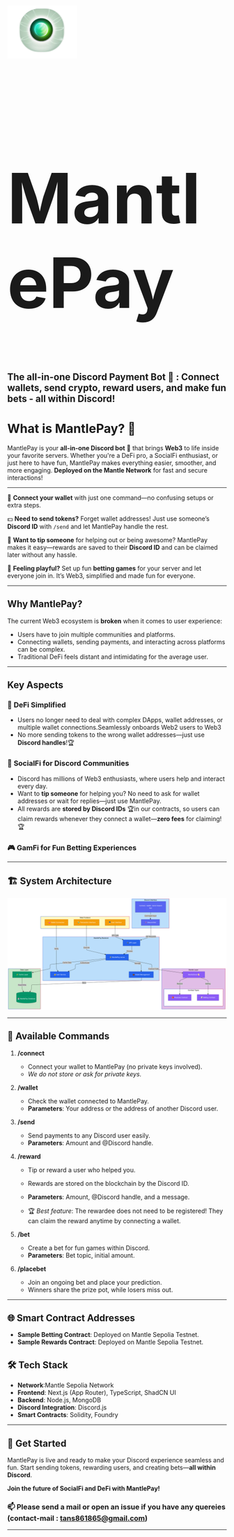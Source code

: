 <img src="assests/images/Screenshot_2024-12-17_at_9.45.52_PM-removebg-preview.png"  
  alt="Green Aura Orb" width="160" style="vertical-align: middle;"/> <h1 style="font-size: 160px;"> MantlePay</h1>



**The all-in-one Discord Payment Bot 🔗 : Connect wallets, send crypto, reward users, and make fun bets - all within Discord!** 
---
#  **What is MantlePay?** 🤔  

MantlePay is your **all-in-one Discord bot** 🚀  that brings **Web3** to life inside your favorite servers. Whether you're a DeFi pro, a SocialFi enthusiast, or just here to have fun, MantlePay makes everything easier, smoother, and more engaging. **Deployed on the Mantle Network** for fast and secure interactions! 

---
🔗 **Connect your wallet** with just one command—no confusing setups or extra steps. 
 
💵 **Need to send tokens?** Forget wallet addresses! Just use someone’s **Discord ID** with `/send` and let MantlePay handle the rest.
  
🎁 **Want to tip someone** for helping out or being awesome? MantlePay makes it easy—rewards are saved to their **Discord ID** and can be claimed later without any hassle.
  
🎰 **Feeling playful?** Set up fun **betting games** for your server and let everyone join in. It’s Web3, simplified and made fun for everyone. 


---

##  Why MantlePay?
The current Web3 ecosystem is **broken** when it comes to user experience:
- Users have to join multiple communities and platforms.
- Connecting wallets, sending payments, and interacting across platforms can be complex.
- Traditional DeFi feels distant and intimidating for the average user.


---

##  Key Aspects 

### 🎯 **DeFi Simplified**
- Users no longer need to deal with complex DApps, wallet addresses, or multiple wallet connections.Seamlessly onboards Web2 users to Web3
- No more sending tokens to the wrong wallet addresses—just use **Discord handles**!🏆

### 💬 **SocialFi for Discord Communities**
- Discord has millions of Web3 enthusiasts, where users help and interact every day.
- Want to **tip someone** for helping you? No need to ask for wallet addresses or wait for replies—just use MantlePay.
- All rewards are **stored by Discord IDs** 🏆in our contracts, so users can claim rewards whenever they connect a wallet—**zero fees** for claiming!🏆

### 🎮 **GamFi for Fun Betting Experiences**



---

## 🏗️ System Architecture
![System Architecture](assests/images/sys-arc.png)

---

## 🔧 Available Commands

1. **/connect**
   - Connect your wallet to MantlePay (no private keys involved).
   - *We do not store or ask for private keys.*

2. **/wallet**
   - Check the wallet connected to MantlePay.
   - **Parameters**: Your address or the address of another Discord user.

3. **/send**
   - Send payments to any Discord user easily.
   - **Parameters**: Amount and @Discord handle.

4. **/reward**
   - Tip or reward a user who helped you.
   - Rewards are stored on the blockchain by the Discord ID.
   - **Parameters**: Amount, @Discord handle, and a message.

   - 🏆 *Best feature*: The rewardee does not need to be registered! They can claim the reward anytime by connecting a wallet.

5. **/bet**
   - Create a bet for fun games within Discord.
   - **Parameters**: Bet topic, initial amount.

6. **/placebet**
   - Join an ongoing bet and place your prediction.
   - Winners share the prize pot, while losers miss out.

---

## 🌐 Smart Contract Addresses

- **Sample Betting Contract**: Deployed on Mantle Sepolia Testnet.
- **Sample Rewards Contract**: Deployed on Mantle Sepolia Testnet.



## 🛠️ Tech Stack
- **Network**:Mantle Sepolia Network
- **Frontend**: Next.js (App Router), TypeScript, ShadCN UI
- **Backend**: Node.js, MongoDB
- **Discord Integration**: Discord.js
- **Smart Contracts**: Solidity, Foundry


---

## 🎉 Get Started
MantlePay is live and ready to make your Discord experience seamless and fun. Start sending tokens, rewarding users, and creating bets—**all within Discord**.

**Join the future of SocialFi and DeFi with MantlePay!**



### 📫 Please send a mail or open an issue if you have any quereies (contact-mail : tans861865@gmail.com)

---


